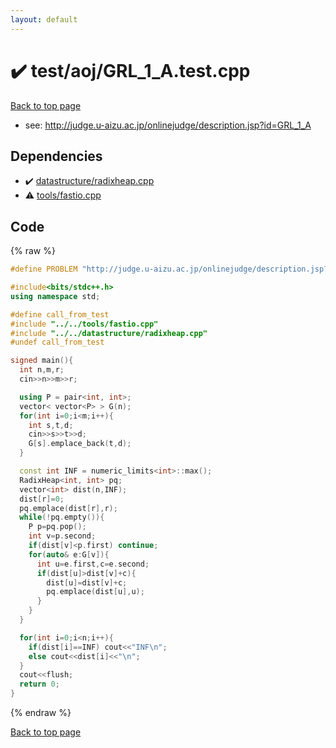 ```yaml
---
layout: default
---
```


<!-- mathjax config similar to math.stackexchange -->
<script type="text/javascript" async
  src="https://cdnjs.cloudflare.com/ajax/libs/mathjax/2.7.5/MathJax.js?config=TeX-MML-AM_CHTML">
</script>
<script type="text/x-mathjax-config">
  MathJax.Hub.Config({
    TeX: { equationNumbers: { autoNumber: "AMS" }},
    tex2jax: {
      inlineMath: [ ['$','$'] ],
      processEscapes: true
    },
    "HTML-CSS": { matchFontHeight: false },
    displayAlign: "left",
    displayIndent: "2em"
  });
</script>

<script type="text/javascript" src="https://cdnjs.cloudflare.com/ajax/libs/jquery/3.4.1/jquery.min.js"></script>
<script src="https://cdn.jsdelivr.net/npm/jquery-balloon-js@1.1.2/jquery.balloon.min.js" integrity="sha256-ZEYs9VrgAeNuPvs15E39OsyOJaIkXEEt10fzxJ20+2I=" crossorigin="anonymous"></script>
<script type="text/javascript" src="../../../assets/js/copy-button.js"></script>
<link rel="stylesheet" href="../../../assets/css/copy-button.css" />


# :heavy_check_mark: test/aoj/GRL_1_A.test.cpp


<a href="../../../index.html">Back to top page</a>

* see: <a href="http://judge.u-aizu.ac.jp/onlinejudge/description.jsp?id=GRL_1_A">http://judge.u-aizu.ac.jp/onlinejudge/description.jsp?id=GRL_1_A</a>


## Dependencies
* :heavy_check_mark: <a href="../../../library/datastructure/radixheap.cpp.html">datastructure/radixheap.cpp</a>
* :warning: <a href="../../../library/tools/fastio.cpp.html">tools/fastio.cpp</a>


## Code
{% raw %}
```cpp
#define PROBLEM "http://judge.u-aizu.ac.jp/onlinejudge/description.jsp?id=GRL_1_A"

#include<bits/stdc++.h>
using namespace std;

#define call_from_test
#include "../../tools/fastio.cpp"
#include "../../datastructure/radixheap.cpp"
#undef call_from_test

signed main(){
  int n,m,r;
  cin>>n>>m>>r;

  using P = pair<int, int>;
  vector< vector<P> > G(n);
  for(int i=0;i<m;i++){
    int s,t,d;
    cin>>s>>t>>d;
    G[s].emplace_back(t,d);
  }

  const int INF = numeric_limits<int>::max();
  RadixHeap<int, int> pq;
  vector<int> dist(n,INF);
  dist[r]=0;
  pq.emplace(dist[r],r);
  while(!pq.empty()){
    P p=pq.pop();
    int v=p.second;
    if(dist[v]<p.first) continue;
    for(auto& e:G[v]){
      int u=e.first,c=e.second;
      if(dist[u]>dist[v]+c){
        dist[u]=dist[v]+c;
        pq.emplace(dist[u],u);
      }
    }
  }

  for(int i=0;i<n;i++){
    if(dist[i]==INF) cout<<"INF\n";
    else cout<<dist[i]<<"\n";
  }
  cout<<flush;
  return 0;
}

```
{% endraw %}

<a href="../../../index.html">Back to top page</a>

